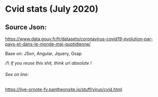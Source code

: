 # Cvid stats (July 2020)

## Source Json:
https://www.data.gouv.fr/fr/datasets/coronavirus-covid19-evolution-par-pays-et-dans-le-monde-maj-quotidienne/

Base on:
JSon,
Angular,
Jquery,
Gsap

*/!\ If you reuse this shit, think url absolute !*

###### See on line: ######

https://live-ornote-fv.pantheonsite.io/stuff/virus/cvid.html
